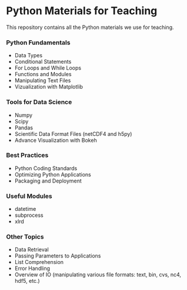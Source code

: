 # Python Materials for Teaching

This repository contains all the Python materials we use for teaching.

### Python Fundamentals

* Data Types
* Conditional Statements
* For Loops and While Loops
* Functions and Modules
* Manipulating Text Files
* Vizualization with Matplotlib

### Tools for Data Science

* Numpy
* Scipy
* Pandas
* Scientific Data Format Files (netCDF4 and h5py)
* Advance Visualization with Bokeh

### Best Practices

* Python Coding Standards
* Optimizing Python Applications
* Packaging and Deployment

### Useful Modules

* datetime
* subprocess
* xlrd

### Other Topics

* Data Retrieval
* Passing Parameters to Applications
* List Comprehension
* Error Handling
* Overview of IO (manipulating various file formats: text, bin, cvs, nc4, hdf5, etc.)


